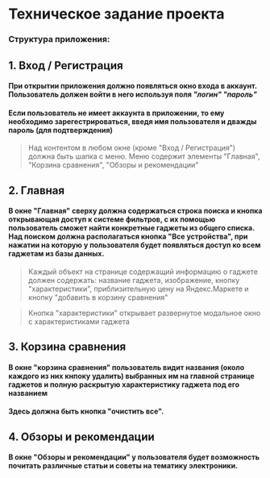 # Техническое задание проекта

### Структура приложения:
## 1. Вход / Регистрация

  #### При открытии приложения должно появляться окно входа в аккаунт. Пользователь должен войти в него используя поля *"логин"* *"пароль"*

  #### Если пользователь не имеет аккаунта в приложении, то ему необходимо зарегестрироваться, введя имя пользователя и дважды пароль (для подтверждения)

> Над контентом в любом окне (кроме "Вход / Регистрация") должна быть шапка с меню. Меню содержит элементы "Главная", "Корзина сравнения", "Обзоры и рекомендации"

## 2. Главная

#### В окне **"Главная"** сверху должна содержаться строка поиска и кнопка открывающая доступ к системе фильтров, с их помощью пользователь сможет найти конкретные гаджеты из общего списка. Над поиском должна располагаться кнопка **"Все устройства"**, при нажатии на которую у пользователя будет появляться доступ ко всем гаджетам из базы данных.

  > Каждый объект на странице cодержащий информацию о гаджете должен содержать: название гаджета, изображение, кнопку "характеристики", приблизительную цену на Яндекс.Маркете и кнопку "добавить в корзину сравнения"

  > Кнопка "характеристики" открывает развернутое модальное окно с характеристиками гаджета

## 3. Корзина сравнения

  #### В окне **"корзина сравнения"** пользователь видит названия (около каждого из них кнпоку удалить) выбранных им на главной странице гаджетов и полную раскрытую характеристику гаджета под его названием
  #### Здесь должна быть кнопка "очистить все".

## 4. Обзоры и рекомендации

  #### В окне **"Обзоры и рекомендации"** у пользователя будет возможность почитать различные статьи и советы на тематику электроники.
